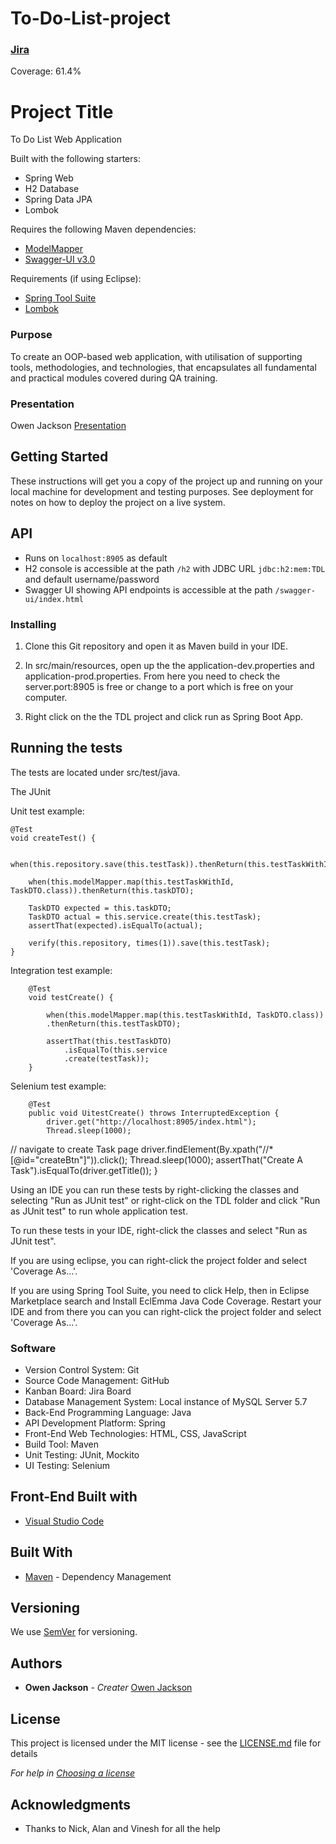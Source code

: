 # To-Do-List-project

###  [Jira](https://ojackson.atlassian.net/secure/RapidBoard.jspa?projectKey=SP&rapidView=3&atlOrigin=eyJpIjoiYjVmMDg3MDg4MGZhNDY4YmExY2FkZTllZjVmYzFiZTUiLCJwIjoiaiJ9)

Coverage: 61.4%
# Project Title

To Do List Web Application

Built with the following starters:

- Spring Web
- H2 Database
- Spring Data JPA
- Lombok

Requires the following Maven dependencies:

- [ModelMapper](https://mvnrepository.com/artifact/org.modelmapper/modelmapper/2.3.8)
- [Swagger-UI v3.0](https://mvnrepository.com/artifact/io.springfox/springfox-boot-starter/3.0.0)

Requirements (if using Eclipse):

- [Spring Tool Suite](https://marketplace.eclipse.org/content/spring-tools-4-aka-spring-tool-suite-4)
- [Lombok](https://projectlombok.org/setup/eclipse)

### Purpose

To create an OOP-based web application, with utilisation of supporting tools, methodologies, and technologies, that encapsulates all fundamental and practical modules covered during QA training.

### Presentation

Owen Jackson [Presentation](----)

## Getting Started

These instructions will get you a copy of the project up and running on your local machine for development and testing purposes. See deployment for notes on how to deploy the project on a live system.

## API

- Runs on `localhost:8905` as default
- H2 console is accessible at the path `/h2` with JDBC URL `jdbc:h2:mem:TDL` and default username/password
- Swagger UI showing API endpoints is accessible at the path `/swagger-ui/index.html`

### Installing

1) Clone this Git repository and open it as Maven build in your IDE.

2) In src/main/resources, open up the the application-dev.properties and application-prod.properties. From here you need to check the server.port:8905 is free or change to a port which is free on your computer.

3) Right click on the the TDL project and click run as Spring Boot App.

## Running the tests

The tests are located under src/test/java.

The JUnit 

Unit test example: 

    @Test
    void createTest() {

        when(this.repository.save(this.testTask)).thenReturn(this.testTaskWithId);

        when(this.modelMapper.map(this.testTaskWithId, TaskDTO.class)).thenReturn(this.taskDTO);

        TaskDTO expected = this.taskDTO;
        TaskDTO actual = this.service.create(this.testTask);
        assertThat(expected).isEqualTo(actual);

        verify(this.repository, times(1)).save(this.testTask);
    }

Integration test example:  	    

	    @Test
	    void testCreate() {
	    	
	    	when(this.modelMapper.map(this.testTaskWithId, TaskDTO.class))
	    	.thenReturn(this.testTaskDTO);
	    	
	        assertThat(this.testTaskDTO)
	            .isEqualTo(this.service
	            .create(testTask));
	    }

Selenium test example:

	    @Test
	    public void UitestCreate() throws InterruptedException {
	        driver.get("http://localhost:8905/index.html");
	        Thread.sleep(1000);
//	        navigate to create Task page
	        driver.findElement(By.xpath("//*[@id=\"createBtn\"]")).click();
	        Thread.sleep(1000);
	        assertThat("Create A Task").isEqualTo(driver.getTitle());
	    }
  
  
Using an IDE you can run these tests by right-clicking the classes and selecting "Run as JUnit test" or right-click
on the TDL folder and click "Run as JUnit test" to run whole application test.

To run these tests in your IDE, right-click the classes and select "Run as JUnit test".  
  
If you are using eclipse, you can right-click the project folder and select 'Coverage As...'.

If you are using Spring Tool Suite, you need to click Help, then in Eclipse Marketplace search and Install EclEmma Java Code Coverage. Restart your IDE and from there you can you can right-click the project folder and select 'Coverage As...'.

### Software

- Version Control System: Git 
- Source Code Management: GitHub 
- Kanban Board: Jira Board 
- Database Management System: Local instance of MySQL Server 5.7 
- Back-End Programming Language: Java 
- API Development Platform: Spring 
- Front-End Web Technologies: HTML, CSS, JavaScript 
- Build Tool: Maven 
- Unit Testing: JUnit, Mockito 
- UI Testing: Selenium

## Front-End Built with

* [Visual Studio Code](https://code.visualstudio.com/)

## Built With

* [Maven](https://maven.apache.org/) - Dependency Management

## Versioning

We use [SemVer](http://semver.org/) for versioning.

## Authors

* **Owen Jackson** - *Creater* 
[Owen Jackson](https://github.com/OJackson1)


## License

This project is licensed under the MIT license - see the [LICENSE.md](LICENSE.md) file for details 

*For help in [Choosing a license](https://choosealicense.com/)*

## Acknowledgments

* Thanks to Nick, Alan and Vinesh for all the help
